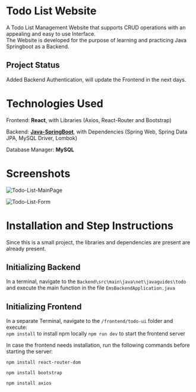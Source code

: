 # Todo List Website

A Todo List Management Website that supports CRUD operations with an appealing and easy to use Interface. <br />
The Website is developed for the purpose of learning and practicing Java Springboot as a Backend.

## Project Status
Added Backend Authentication, will update the Frontend in the next days.

# Technologies Used
Frontend: **React**, with Libraries (Axios, React-Router and Bootstrap)

Backend: <ins>**Java-SpringBoot**</ins>, with Dependencies (Spring Web, Spring Data JPA, MySQL Driver, Lombok)

Database Manager: **MySQL**

# Screenshots
![Todo-List-MainPage](https://github.com/user-attachments/assets/469b2cfb-c01a-4be8-ac81-50523337db95)

![Todo-List-Form](https://github.com/user-attachments/assets/52dfaf18-9b42-4203-a3a8-3b407ca01862)



# Installation and Step Instructions
Since this is a small project, the libraries and dependencies are present are already present.

## Initializing Backend
In a terminal, navigate to the `Backend\src\main\java\net\javaguides\todo` and execute the main function in the file `EmsBackendApplication.java`

## Initializing Frontend
In a separate Terminal, navigate to the `/frontend/todo-ui` folder and execute: <br/>
`npm install` to install npm locally
`npm run dev` to start the frontend server

In case the frontend needs installation, run the following commands before starting the server:<br/>
```
npm install react-router-dom

npm install bootstrap

npm install axios
```
